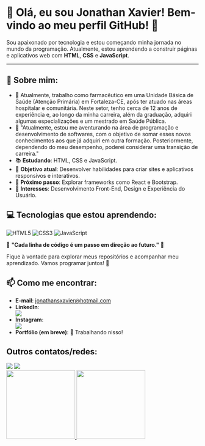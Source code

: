 # 🌟 Olá, eu sou Jonathan Xavier! Bem-vindo ao meu perfil GitHub! 👋


Sou apaixonado por tecnologia e estou começando minha jornada no mundo da programação. Atualmente, estou aprendendo a construir páginas e aplicativos web com **HTML**, **CSS** e **JavaScript**.

---

## 🚀 Sobre mim:

- 🔭 Atualmente, trabalho como farmacêutico em uma Unidade Básica de Saúde (Atenção Primária) em Fortaleza-CE, após ter atuado nas áreas hospitalar e comunitária. Neste setor, tenho cerca de 12 anos de experiência e, ao longo da minha carreira, além da graduação, adquiri algumas especializações e um mestrado em Saúde Pública.
- 🌱 "Atualmente, estou me aventurando na área de programação e desenvolvimento de softwares, com o objetivo de somar esses novos conhecimentos aos que já adquiri em outra formação. Posteriormente, dependendo do meu desempenho, poderei considerar uma transição de carreira."
- 📚 **Estudando**: HTML, CSS e JavaScript.  
- 🧠 **Objetivo atual**: Desenvolver habilidades para criar sites e aplicativos responsivos e interativos.  
- 🌱 **Próximo passo**: Explorar frameworks como React e Bootstrap.  
- 🎯 **Interesses**: Desenvolvimento Front-End, Design e Experiência do Usuário.  


## 💻 Tecnologias que estou aprendendo:

![HTML5](https://img.shields.io/badge/HTML5-%23E34F26.svg?style=for-the-badge&logo=html5&logoColor=white)  ![CSS3](https://img.shields.io/badge/CSS3-%231572B6.svg?style=for-the-badge&logo=css3&logoColor=white)  ![JavaScript](https://img.shields.io/badge/JavaScript-%23F7DF1E.svg?style=for-the-badge&logo=javascript&logoColor=black)
 

🌟 **"Cada linha de código é um passo em direção ao futuro."** 🌟

Fique à vontade para explorar meus repositórios e acompanhar meu aprendizado. Vamos programar juntos! 🚀



## 📫 Como me encontrar:

- **E-mail**: [jonathansxavier@hotmail.com](jonathansxavier@hotmail.com)
- **LinkedIn**: <div><a href="https://www.linkedin.com/in/Jonathan Xavier" target="_blank"><img loading="lazy" src="https://img.shields.io/badge/-LinkedIn-%230077B5?style=for-the-badge&logo=linkedin&logoColor=white" target="_blank"></a></div>
- **Instagram**: <div><a href="https://instagram.com/jonathan_sxavier" target="_blank"><img loading="lazy" src="https://img.shields.io/badge/-Instagram-%23E4405F?style=for-the-badge&logo=instagram&logoColor=white" target="_blank"></a></div>
- **Portfólio (em breve)**: 🚧 Trabalhando nisso!  

## Outros contatos/redes:

<div>
<a href="https://instagram.com/jonathan_sxavier" target="_blank"><img loading="lazy" src="https://img.shields.io/badge/-Instagram-%23E4405F?style=for-the-badge&logo=instagram&logoColor=white" target="_blank"></a>
<a href="https://www.linkedin.com/in/Jonathan Xavier" target="_blank"><img loading="lazy" src="https://img.shields.io/badge/-LinkedIn-%230077B5?style=for-the-badge&logo=linkedin&logoColor=white" target="_blank"></a>   
</div>


<div>
<a href="https://github.com/JonathanSilvaXavier">
<img loading="lazy" height="180em" src="https://github-readme-stats.vercel.app/api/top-langs/?username=JonathanSilvaXavier&layout=compact&langs_count=7&theme=dracula"/>
<img loading="lazy" height="180em" src="https://github-readme-stats.vercel.app/api?username=JonathanSilvaXavier&show_icons=true&theme=dracula&include_all_commits=true&count_private=true"/>
</div>

